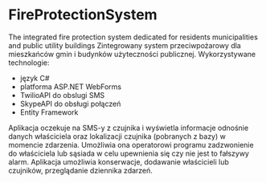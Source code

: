 # FireProtectionSystem
The integrated fire protection system dedicated for residents municipalities and public utility buildings
Zintegrowany system przeciwpożarowy dla mieszkańców gmin i budynków użyteczności publicznej.
Wykorzystywane technologie:
- język C# 
- platforma ASP.NET WebForms 
- TwilioAPI do obslugi SMS 
- SkypeAPI do obsługi połączeń
- Entity Framework

Aplikacja oczekuje na SMS-y z czujnika i wyświetla informacje odnośnie danych właściciela oraz lokalizacji czujnika (pobranych z bazy) w momencie zdarzenia. Umożliwia ona operatorowi programu zadzwonienie do właściciela lub sąsiada w celu upewnienia się czy nie jest to fałszywy alarm. Aplikacja umożliwia konserwacje, dodawanie właścicieli lub czujników, przeglądanie dziennika zdarzeń. 
